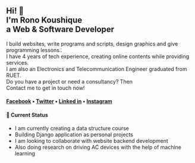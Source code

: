 <h2>Hi! 👋<br>I'm Rono Koushique<br>
a Web & Software Developer</h2>

<p>I build websites, write programs and scripts, design graphics and give programming lessons..<br>
    I have 4 years of tech experience, creating online contents while providing services.<br>
    I am also an Electronics and Telecommunication Engineer graduated from RUET. <br>
    Do you have a project or need a consultancy? Then <br>
    Contact me to get in touch now!<p>

<h4> <a href="www.facebook.com/rono.koushique/">Facebook</a> • 
    <a href="https://twitter.com/RonoKoushique">Twitter</a> • 
    <a href="www.linkedin.com/in/koushiqur-rahman/">Linked in</a> • 
    <a href="www.instagram.com/rono_koushique/">Instagram</a></h4>


<h4>📕 Current Status</h4>

- I am currently creating a data structure course <br>
- Building Django application as personal projects <br>
- I am looking to collaborate with website backend development <br>
- Also doing research on driving AC devices with the help of machine learning
